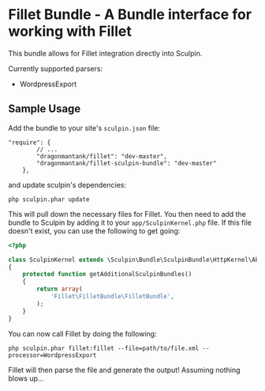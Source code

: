 # Fillet Bundle - A Bundle interface for working with Fillet

This bundle allows for Fillet integration directly into Sculpin.

Currently supported parsers:
  - WordpressExport

## Sample Usage

Add the bundle to your site's `sculpin.json` file:

```
"require": {
        // ...
        "dragonmantank/fillet": "dev-master",
        "dragonmantank/fillet-sculpin-bundle": "dev-master"
    },
```

and update sculpin's dependencies:

```
php sculpin.phar update
```

This will pull down the necessary files for Fillet. You then need to add the
bundle to Sculpin by adding it to your `app/SculpinKernel.php` file. If this
file doesn't exist, you can use the following to get going:

```php
<?php

class SculpinKernel extends \Sculpin\Bundle\SculpinBundle\HttpKernel\AbstractKernel
{
    protected function getAdditionalSculpinBundles()
    {
        return array(
            'Fillet\FilletBundle\FilletBundle',
        );
    }
}
```

You can now call Fillet by doing the following:

```
php sculpin.phar fillet:fillet --file=path/to/file.xml --processor=WordpressExport
```

Fillet will then parse the file and generate the output! Assuming nothing blows up...